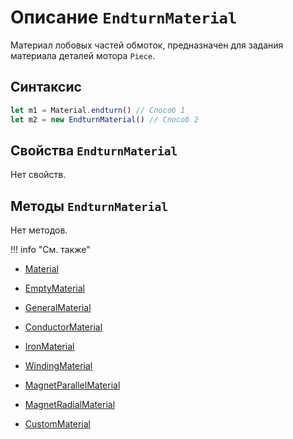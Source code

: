 # Описание `EndturnMaterial`
Материал лобовых частей обмоток, предназначен для задания материала деталей мотора `Piece`.

## Синтаксис
```javascript
let m1 = Material.endturn() // Способ 1
let m2 = new EndturnMaterial() // Способ 2
```

## Свойства `EndturnMaterial`

Нет свойств.

## Методы `EndturnMaterial`

Нет методов.

!!! info "См. также"
- [Material](./../../../globalObjects/Material/_index.md)

- [EmptyMaterial](./../EmptyMaterial/_index.md)

- [GeneralMaterial](./../GeneralMaterial/_index.md)

- [ConductorMaterial](./../ConductorMaterial/_index.md)

- [IronMaterial](./../IronMaterial/_index.md)

- [WindingMaterial](./../WindingMaterial/_index.md)

- [MagnetParallelMaterial](./../MagnetParallelMaterial/_index.md)

- [MagnetRadialMaterial](./../MagnetRadialMaterial/_index.md)

- [CustomMaterial](./../CustomMaterial/_index.md)
